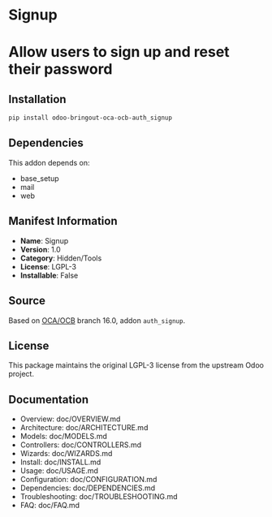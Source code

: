 # Signup


Allow users to sign up and reset their password
===============================================
    

## Installation

```bash
pip install odoo-bringout-oca-ocb-auth_signup
```

## Dependencies

This addon depends on:
- base_setup
- mail
- web

## Manifest Information

- **Name**: Signup
- **Version**: 1.0
- **Category**: Hidden/Tools
- **License**: LGPL-3
- **Installable**: False

## Source

Based on [OCA/OCB](https://github.com/OCA/OCB) branch 16.0, addon `auth_signup`.

## License

This package maintains the original LGPL-3 license from the upstream Odoo project.

## Documentation

- Overview: doc/OVERVIEW.md
- Architecture: doc/ARCHITECTURE.md
- Models: doc/MODELS.md
- Controllers: doc/CONTROLLERS.md
- Wizards: doc/WIZARDS.md
- Install: doc/INSTALL.md
- Usage: doc/USAGE.md
- Configuration: doc/CONFIGURATION.md
- Dependencies: doc/DEPENDENCIES.md
- Troubleshooting: doc/TROUBLESHOOTING.md
- FAQ: doc/FAQ.md
